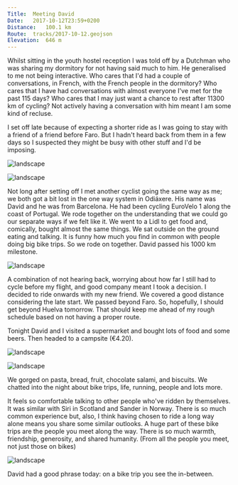 ```yaml
---
Title:	Meeting David
Date:	2017-10-12T23:59+0200
Distance:	100.1 km
Route:	tracks/2017-10-12.geojson
Elevation:	646 m
---
```


Whilst sitting in the youth hostel reception I was told off by a Dutchman who was sharing my dormitory for not having said much to him. He generalised to me not being interactive. Who cares that I'd had a couple of conversations, in French, with the French people in the dormitory? Who cares that I have had conversations with almost everyone I've met for the past 115 days? Who cares that I may just want a chance to rest after 11300 km of cycling? Not actively having a conversation with him meant I am some kind of recluse.

I set off late because of expecting a shorter ride as I was going to stay with a friend of a friend before Faro. But I hadn't heard back from them in a few days so I suspected they might be busy with other stuff and I'd be imposing.

![landscape](http://pbs.twimg.com/media/DMBe1ZtVoAMokir.jpg "Lagos")

![landscape](http://pbs.twimg.com/media/DMBfFUZVAAAMHQi.jpg "Roads turning into no bike roads is really annoying.")

Not long after setting off I met another cyclist going the same way as me; we both got a bit lost in the one way system in Odi&aacute;xere. His name was David and he was from Barcelona. He had been cycling EuroVelo 1 along the coast of Portugal. We rode together on the understanding that we could go our separate ways if we felt like it. We went to a Lidl to get food and, comically, bought almost the same things. We sat outside on the ground eating and talking. It is funny how much you find in common with people doing big bike trips. So we rode on together. David passed his 1000 km milestone.

![landscape](http://pbs.twimg.com/media/DMBfRXlWAAAIHKU.jpg "David crossed his 1000 km mark")

A combination of not hearing back, worrying about how far I still had to cycle before my flight, and good company meant I took a decision. I decided to ride onwards with my new friend. We covered a good distance considering the late start. We passed beyond Faro. So, hopefully, I should get beyond Huelva tomorrow. That should keep me ahead of my rough schedule based on not having a proper route.

Tonight David and I visited a supermarket and bought lots of food and some beers. Then headed to a campsite (&euro;4.20).

![landscape](http://pbs.twimg.com/media/DMBfrslUIAIyUYU.jpg "Looking towards the most southerly point of mainland Portugal. You needed to take a ferry there and back.")

![landscape](http://pbs.twimg.com/media/DMBf0a2U8AUFJTg.jpg "Arriving at the campsite at sunset")

We gorged on pasta, bread, fruit, chocolate salami, and biscuits. We chatted into the night about bike trips, life, running, people and lots more.

It feels so comfortable talking to other people who've ridden by themselves. It was similar with Siri in Scotland and Sander in Norway. There is so much common experience but, also, I think having chosen to ride a long way alone means you share some similar outlooks. A huge part of these bike trips are the people you meet along the way. There is so much warmth, friendship, generosity, and shared humanity. (From all the people you meet, not just those on bikes)

![landscape](http://pbs.twimg.com/media/DMBgC5YU8AAM9px.jpg "David, my riding companion for the day") 

David had a good phrase today: on a bike trip you see the in-between.

